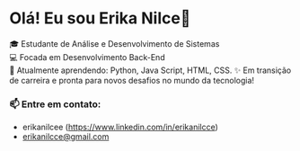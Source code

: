 # Olá! Eu sou Erika Nilce👋

🎓 Estudante de Análise e Desenvolvimento de Sistemas  
💻 Focada em Desenvolvimento Back-End  
🌱 Atualmente aprendendo: Python, Java Script, HTML, CSS.
✨ Em transição de carreira e pronta para novos desafios no mundo da tecnologia!  


### 📫 Entre em contato:
- erikanilcee (https://www.linkedin.com/in/erikanilcce)
- erikanilcce@gmail.com
